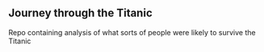 Journey through the Titanic
--------------------------

Repo containing analysis of what sorts of people were likely to survive the Titanic